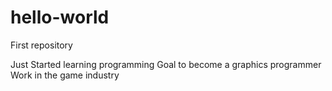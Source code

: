 # hello-world
First repository

Just Started learning programming
Goal to become a graphics programmer
Work in the game industry
